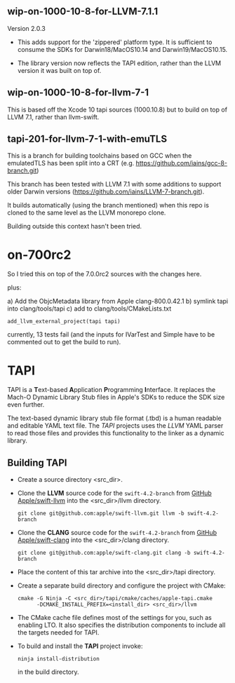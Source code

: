 ## wip-on-1000-10-8-for-LLVM-7.1.1

Version 2.0.3

* This adds support for the 'zippered' platform type.  It is sufficient to
consume the SDKs for Darwin18/MacOS10.14 and Darwin19/MacOS10.15.

* The library version now reflects the TAPI edition, rather than the LLVM
version it was built on top of.

## wip-on-1000-10-8-for-llvm-7-1

This is based off the Xcode 10 tapi sources (1000.10.8) but to build on top
of LLVM 7.1, rather than llvm-swift.

## tapi-201-for-llvm-7-1-with-emuTLS

This is a branch for building toolchains based on GCC when the emulatedTLS
has been split into a CRT (e.g. https://github.com/iains/gcc-8-branch.git)

This branch has been tested with LLVM 7.1 with some additions to support
older Darwin versions (https://github.com/iains/LLVM-7-branch.git).

It builds automatically (using the branch mentioned) when this repo is cloned
to the same level as the LLVM monorepo clone.

Building outside this context hasn't been tried.

# on-700rc2

So I tried this on top of the 7.0.0rc2 sources with the changes here.

plus:

a) Add the ObjcMetadata library from Apple clang-800.0.42.1
b) symlink tapi into clang/tools/tapi
c) add  to clang/tools/CMakeLists.txt

    add_llvm_external_project(tapi tapi)

currently, 13 tests fail (and the inputs for IVarTest and Simple have to be
commented out to get the build to run).

# TAPI

TAPI is a **T**ext-based **A**pplication **P**rogramming **I**nterface. It
replaces the Mach-O Dynamic Library Stub files in Apple's SDKs to reduce the SDK
size even further.

The text-based dynamic library stub file format (.tbd) is a human readable and
editable YAML text file. The _TAPI_ projects uses the _LLVM_ YAML parser to read
those files and provides this functionality to the linker as a dynamic library.


## Building TAPI

*   Create a source directory <src_dir>.
*   Clone the **LLVM** source code for the `swift-4.2-branch` from
    [GitHub Apple/swift-llvm](https://github.com/apple/swift-llvm) into the
    <src_dir>/llvm directory.

    `git clone git@github.com:apple/swift-llvm.git llvm -b swift-4.2-branch`

*   Clone the **CLANG** source code for the `swift-4.2-branch` from
    [GitHub Apple/swift-clang](https://github.com/apple/swift-clang) into the
    <src_dir>/clang directory.

    `git clone git@github.com:apple/swift-clang.git clang -b swift-4.2-branch`

*   Place the content of this tar archive into the <src_dir>/tapi directory.

*   Create a separate build directory and configure the project with CMake:
    ```
    cmake -G Ninja -C <src_dir>/tapi/cmake/caches/apple-tapi.cmake
          -DCMAKE_INSTALL_PREFIX=<install_dir> <src_dir>/llvm
    ```

*   The CMake cache file defines most of the settings for you, such as enabling
    LTO. It also specifies the distribution components to include all the
    targets needed for TAPI.

*   To build and install the **TAPI** project invoke:
    ```
    ninja install-distribution
    ```
    in the build directory.
